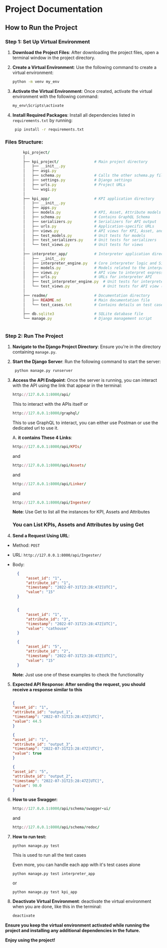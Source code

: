 # **Project Documentation**

## **How to Run the Project**

### **Step 1: Set Up Virtual Environment**

1. **Download the Project Files**: After downloading the project files, open a terminal window in the project directory.

2. **Create a Virtual Environment**: Use the following command to create a virtual environment:
   ```bash
   python -m venv my_env
   ```

3. **Activate the Virtual Environment**: Once created, activate the virtual environment with the following command:
   ```bash
   my_env\Scripts\activate
   ```

4. **Install Required Packages**: Install all dependencies listed in `requirements.txt` by running:
   ```bash
    pip install -r requirements.txt
   ```


### **Files Structure**:

```ruby
        kpi_project/
        │
        ├── kpi_project/                # Main project directory
        │   ├── __init__.py
        │   ├── asgi.py
        │   ├── schema.py               # Calls the other schema.py file (modularizing the files)
        │   ├── settings.py             # Django settings
        │   ├── urls.py                 # Project URLs
        │   └── wsgi.py
        │
        ├── kpi_app/                    # KPI application directory
        │   ├── __init__.py
        │   ├── apps.py
        │   ├── models.py               # KPI, Asset, Attribute models
        │   ├── schema.py               # Contains GraphQL Schema
        │   ├── serializers.py          # Serializers for API output
        │   ├── urls.py                 # Application-specific URLs
        │   ├── views.py                # API views for KPI, Asset, and Attribute
        │   ├── test_models.py          # Unit tests for models
        │   ├── test_serializers.py     # Unit tests for serializers
        │   └── test_views.py           # Unit tests for views
        │
        ├── interpreter_app/            # Interpreter application directory
        │   ├── __init__.py
        │   ├── interpreter_engine.py   # Core interpreter logic and SimpleInterpreterFactory
        │   ├── models.py               # Models related to the interpreter, if needed
        │   ├── views.py                # API view to interpret expressions
        │   ├── urls.py                 # URLs for interpreter API
        │   ├── test_interpreter_engine.py  # Unit tests for interpreter logic
        │   └── test_views.py               # Unit tests for API view (ComputeValueAPIView)
        │
        ├── readme/                     # Documentation directory
        │   ├── README.md               # Main documentation file
        │   └── test_cases.txt          # Contains details on test cases
        │
        ├── db.sqlite3                  # SQLite database file
        └── manage.py                   # Django management script
        
```

### **Step 2: Run The Project**

1. **Navigate to the Django Project Directory**: Ensure you're in the directory containing `manage.py`.

2. **Start the Django Server**:  Run the following command to start the server:
   ```bash
    python manage.py runserver
   ```
3. **Access the API Endpoint**:  Once the server is running, you can interact with the API using the link that appear in the terminal:
    ```ruby
    http://127.0.0.1:8000/api/
    ```
    This to interact with the APIs itself
    or

    ```ruby
    http://127.0.0.1:8000/graphql/
    ```
    This to use GraphQL to interact, you can either use Postman or use the dedicated url to use it.

    A.  **it contains These 4 Links**:

    ```ruby
    http://127.0.0.1:8000/api/KPIs/
    ```
    and

    ```ruby
    http://127.0.0.1:8000/api/Assets/
    ```
    and

    ```ruby
    http://127.0.0.1:8000/api/Linker/
    ```

    and

    ```ruby
    http://127.0.0.1:8000/api/Ingester/
    ```
    **Note**: Use Get to list all the instances for KPI, Assets and Attributes

    ### You can List KPIs, Assets and Attributes by using Get

4. **Send a Request Using URL**: 
* Method: `POST`
* URL: `http://127.0.0.1:8000/api/Ingester/`
* Body:

  ```json
    {
        "asset_id": "1",
        "attribute_id": "1",
        "timestamp": "2022-07-31T23:28:47Z[UTC]",
        "value": "15"
    }


    {
        "asset_id": "1",
        "attribute_id": "3",
        "timestamp": "2022-07-31T23:28:47Z[UTC]",
        "value": "cathouse"
    }

    {
        "asset_id": "5",
        "attribute_id": "2",
        "timestamp": "2022-07-31T23:28:47Z[UTC]",
        "value": "15"
    }
  ```
    **Note**: Just use one of these examples to check the functionality
5. **Expected API Response: After sending the request, you should receive a response similar to this**
    ```json
    
    {
    "asset_id": "1",
    "attribute_id": "output_1",
    "timestamp": "2022-07-31T23:28:47Z[UTC]",
    "value": 44.5
    }
    
    {
    "asset_id": "1",
    "attribute_id": "output_3",
    "timestamp": "2022-07-31T23:28:47Z[UTC]",
    "value": true
    }
    
    {
    "asset_id": "5",
    "attribute_id": "output_2",
    "timestamp": "2022-07-31T23:28:47Z[UTC]",
    "value": 90.0
    }
    ```

6. **How to use Swagger:**
    ```ruby
    http://127.0.0.1:8000/api/schema/swagger-ui/
    ```
    and    
    ```ruby
    http://127.0.0.1:8000/api/schema/redoc/
    ```

7. **How to run test:**
    ```terminal
    python manage.py test
    ```
    This is used to run all the test cases
    
    Even more, you can handle each app with it's test cases alone
    ```terminal
    python manage.py test interpreter_app
    ```
    or
    ```terminal
    python manage.py test kpi_app
    ```

8. **Deactivate Virtual Environment**: deactivate the virtual environment when you are done, like this in the terminal:
    ```bash
    deactivate
    ```

**Ensure you keep the virtual environment activated while running the project and installing any additional dependencies in the future.**

**Enjoy using the project!**